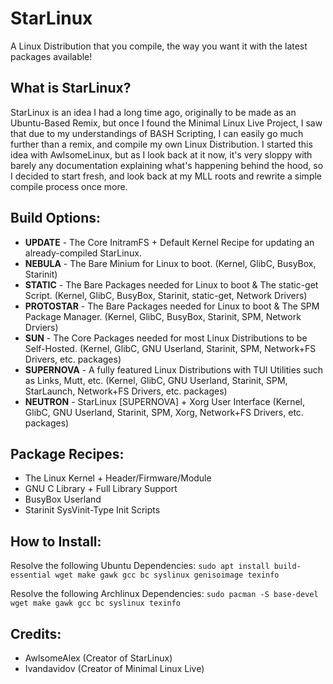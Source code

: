 # StarLinux
A Linux Distribution that you compile, the way you want it with the latest packages available!

## What is StarLinux?
StarLinux is an idea I had a long time ago, originally to be made as an Ubuntu-Based Remix, but once I found the Minimal Linux Live Project, I saw that due to my understandings of BASH Scripting, I can easily go much further than a remix, and compile my own Linux Distribution. I started this idea with AwlsomeLinux, but as I look back at it now, it's very sloppy with barely any documentation explaining what's happening behind the hood, so I decided to start fresh, and look back at my MLL roots and rewrite a simple compile process once more.

## Build Options:
* **UPDATE** - The Core InitramFS + Default Kernel Recipe for updating an already-compiled StarLinux.
* **NEBULA** - The Bare Minium for Linux to boot. (Kernel, GlibC, BusyBox, Starinit)
* **STATIC** - The Bare Packages needed for Linux to boot & The static-get Script. (Kernel, GlibC, BusyBox, Starinit, static-get, Network Drivers)
* **PROTOSTAR** - The Bare Packages needed for Linux to boot & The SPM Package Manager. (Kernel, GlibC, BusyBox, Starinit, SPM, Network Drviers)
* **SUN** - The Core Packages needed for most Linux Distributions to be Self-Hosted. (Kernel, GlibC, GNU Userland, Starinit, SPM, Network+FS Drivers, etc. packages)
* **SUPERNOVA** - A fully featured Linux Distributions with TUI Utilities such as Links, Mutt, etc. (Kernel, GlibC, GNU Userland, Starinit, SPM, StarLaunch, Network+FS Drivers, etc. packages)
* **NEUTRON** - StarLinux [SUPERNOVA] + Xorg User Interface (Kernel, GlibC, GNU Userland, Starinit, SPM, Xorg, Network+FS Drivers, etc. packages)

## Package Recipes:
* The Linux Kernel + Header/Firmware/Module
* GNU C Library + Full Library Support
* BusyBox Userland
* Starinit SysVinit-Type Init Scripts

## How to Install:
Resolve the following Ubuntu Dependencies:
`sudo apt install build-essential wget make gawk gcc bc syslinux genisoimage texinfo`

Resolve the following Archlinux Dependencies:
`sudo pacman -S base-devel wget make gawk gcc bc syslinux texinfo`


## Credits:
* AwlsomeAlex (Creator of StarLinux)
* Ivandavidov (Creator of Minimal Linux Live)
